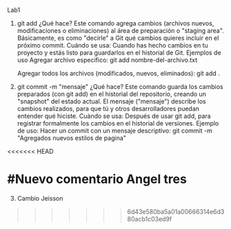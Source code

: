 Lab1 

1.	git add
¿Qué hace?
Este comando agrega cambios (archivos nuevos, modificaciones o eliminaciones) al área de preparación o "staging area".
Básicamente, es como "decirle" a Git qué cambios quieres incluir en el próximo commit.
Cuándo se usa:
Cuando has hecho cambios en tu proyecto y estás listo para guardarlos en el historial de Git.
Ejemplos de uso
Agregar archivo especifico: 
git add nombre-del-archivo.txt

	Agregar todos los archivos (modificados, nuevos, eliminados):
	git add .

2.	git commit -m "mensaje"
¿Qué hace?
Este comando guarda los cambios preparados (con git add) en el historial del repositorio, creando un "snapshot" del estado actual.
El mensaje ("mensaje") describe los cambios realizados, para que tú y otros desarrolladores puedan entender qué hiciste.
Cuándo se usa:
Después de usar git add, para registrar formalmente los cambios en el historial de versiones.
Ejemplo de uso:
Hacer un commit con un mensaje descriptivo:
git commit -m "Agregados nuevos estilos de pagina"

<<<<<<< HEAD

#Nuevo comentario Angel tres
=======
3. Cambio Jeisson
>>>>>>> 6d43e580ba5a01a00666314e6d380acb1c03ed9f
